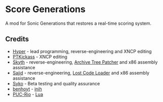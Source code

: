 # Score Generations
A mod for Sonic Generations that restores a real-time scoring system.

## Credits
- [Hyper](https://github.com/HyperBE32) - lead programming, reverse-engineering and XNCP editing
- [PTKickass](https://github.com/PTKickass) - XNCP editing
- [Skyth](https://github.com/blueskythlikesclouds) - reverse-engineering, [Archive Tree Patcher](https://github.com/HyperBE32/ScoreGenerations/blob/main/ScoreGenerations/ArchiveTreePatcher.cpp) and x86 assembly assistance
- [Sajid](https://github.com/Sajidur78) - reverse-engineering, [Lost Code Loader](https://github.com/Sajidur78/LostCodeLoader) and x86 assembly assistance
- [Syko](https://twitter.com/sykosean) - Beta testing and quality assurance
- [benhoyt](https://github.com/benhoyt) - [inih](https://github.com/benhoyt/inih)
- [PUC-Rio](https://www.puc-rio.br) - [Lua](http://www.lua.org)